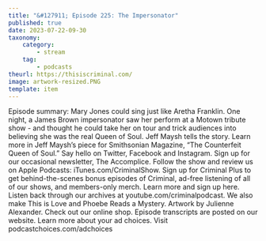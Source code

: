 ```yaml
---
title: "&#127911; Episode 225: The Impersonator"
published: true
date: 2023-07-22-09-30
taxonomy:
    category:
        - stream
    tag:
        - podcasts
theurl: https://thisiscriminal.com/
image: artwork-resized.PNG
template: item
---
```


Episode summary: Mary Jones could sing just like Aretha Franklin. One night, a James Brown impersonator saw her perform at a Motown tribute show - and thought he could take her on tour and trick audiences into believing she was the real Queen of Soul. Jeff Maysh tells the story. Learn more in Jeff Maysh&rsquo;s piece for Smithsonian Magazine, &ldquo;The Counterfeit Queen of Soul.&rdquo; Say hello on Twitter, Facebook and Instagram. Sign up for our occasional newsletter, The Accomplice. Follow the show and review us on Apple Podcasts: iTunes.com/CriminalShow. Sign up for Criminal Plus to get behind-the-scenes bonus episodes of Criminal, ad-free listening of all of our shows, and members-only merch. Learn more and sign up here. Listen back through our archives at youtube.com/criminalpodcast. We also make This is Love and Phoebe Reads a Mystery. Artwork by Julienne Alexander. Check out our online shop. Episode transcripts are posted on our website. Learn more about your ad choices. Visit podcastchoices.com/adchoices
